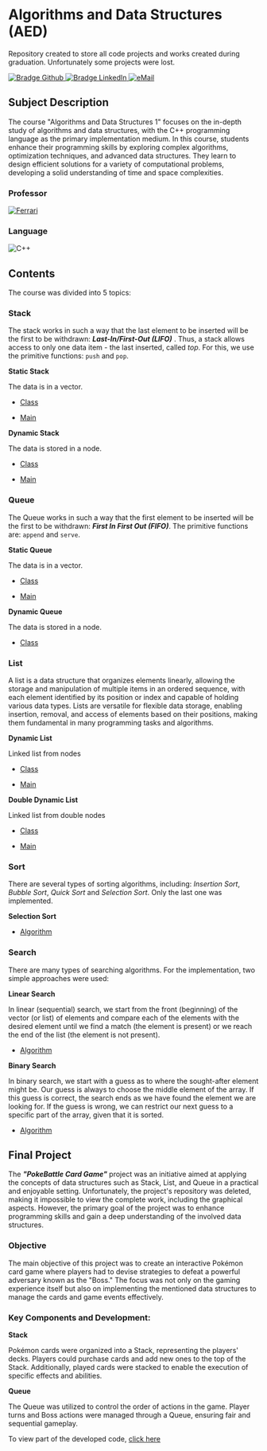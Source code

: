 # Algorithms and Data Structures (AED)

Repository created to store all code projects and works created during graduation. Unfortunately some projects were lost.

<div> 
    <a href="https://github.com/jorgeprj" target="_blank">
        <img src="https://img.shields.io/badge/-Github-000?logo=github&style=for-the-badge&logoColor=white" alt="Bradge Github" />
    </a>
    <a href="https://www.linkedin.com/in/jorgeprj" target="_blank">
        <img src="https://img.shields.io/badge/-LinkedIn-0077B5?logo=linkedin&style=for-the-badge&logoColor=white" alt="Bradge LinkedIn" />
    </a>
    <a href="mailto:jorgeprj2020@gmail.com-">
        <img alt="eMail" src="https://img.shields.io/badge/jorgeprj2020@gmail.com-D14836?style=for-the-badge&logo=gmail&logoColor=white" />
    </a>
</div>

## Subject Description

The course "Algorithms and Data Structures 1" focuses on the in-depth study of algorithms and data structures, with the C++ programming language as the primary implementation medium. In this course, students enhance their programming skills by exploring complex algorithms, optimization techniques, and advanced data structures. They learn to design efficient solutions for a variety of computational problems, developing a solid understanding of time and space complexities.

### Professor
[![Ferrari](https://img.shields.io/badge/Roberto_Ferrari_Junior-%2300599C.svg?style=for-the-badge&logo=GoogleScholar&logoColor=white)](https://site.dc.ufscar.br/docente/5cefcb3648365a001679f7736)

### Language
![C++](https://img.shields.io/badge/c++-DD0031.svg?style=for-the-badge&logo=c%2B%2B&logoColor=white)


## Contents
The course was divided into 5 topics:

### Stack
The stack works in such a way that the last element to be inserted will be the first to be withdrawn: ***Last-In/First-Out (LIFO)*** . Thus, a stack allows access to only one data item - the last inserted, called *top*. For this, we use the primitive functions: `push` and `pop`.
 
**Static Stack** 

The data is in a vector. 
  
- [Class](Stack/StaticStack.h)
  
- [Main](Stack/StaticMain.cpp)

**Dynamic Stack** 

The data is stored in a node.

- [Class](Stack/DynamicStack.h) 
  
- [Main](Stack/DynamicMain.cpp)


### Queue
The Queue works in such a way that the first element to be inserted will be the
first to be withdrawn: ***First In First Out (FIFO)***. The primitive functions are: `append` and `serve`.

**Static Queue** 

The data is in a vector. 
  
- [Class](Queue/StaticQueue.h) 
  
- [Main](Queue/StaticMain.cpp)

**Dynamic Queue**
  
The data is stored in a node.

- [Class](Queue/DynamicQueue.h)

### List
A list is a data structure that organizes elements linearly, allowing the storage and manipulation of multiple items in an ordered sequence, with each element identified by its position or index and capable of holding various data types. Lists are versatile for flexible data storage, enabling insertion, removal, and access of elements based on their positions, making them fundamental in many programming tasks and algorithms.

**Dynamic List**

Linked list from nodes
  
- [Class](List/DynamicList.h) 
  
- [Main](List/DynamicListMain.cpp)

**Double Dynamic List**

Linked list from double nodes

- [Class](List/DoubleList.h)
  
- [Main](List/DoubleListMain.cpp)


### Sort
There are several types of sorting algorithms, including: *Insertion Sort*, *Bubble Sort*, *Quick Sort* and *Selection Sort*. Only the last one was implemented.

**Selection Sort**

- [Algorithm](Sort/SelectionSort.cpp)

### Search
There are many types of searching algorithms. For the implementation, two simple approaches were used: 

**Linear Search** 

In linear (sequential) search, we start from the front (beginning) of the vector (or list) of elements and compare each of the elements with the desired element until we find a match (the element is present) or we reach the end of the list (the element is not present).
  
- [Algorithm](Search/LinearSearch.cpp)

**Binary Search** 

In binary search, we start with a guess as to where the sought-after element might be. Our guess is always to choose the middle element of the array. If this guess is correct, the search ends as we have found the element we are looking for. If the guess is wrong, we can restrict our next guess to a specific part of the array, given that it is sorted.

- [Algorithm](Search/BinarySearch.cpp) 


## Final Project

The ***"PokeBattle Card Game"*** project was an initiative aimed at applying the concepts of data structures such as Stack, List, and Queue in a practical and enjoyable setting. Unfortunately, the project's repository was deleted, making it impossible to view the complete work, including the graphical aspects. However, the primary goal of the project was to enhance programming skills and gain a deep understanding of the involved data structures.

### Objective
The main objective of this project was to create an interactive Pokémon card game where players had to devise strategies to defeat a powerful adversary known as the "Boss." The focus was not only on the gaming experience itself but also on implementing the mentioned data structures to manage the cards and game events effectively.

### Key Components and Development:

**Stack** 

Pokémon cards were organized into a Stack, representing the players' decks. Players could purchase cards and add new ones to the top of the Stack. Additionally, played cards were stacked to enable the execution of specific effects and abilities.

**Queue** 

The Queue was utilized to control the order of actions in the game. Player turns and Boss actions were managed through a Queue, ensuring fair and sequential gameplay.


To view part of the developed code, [click here](Project/Source.cpp) 
